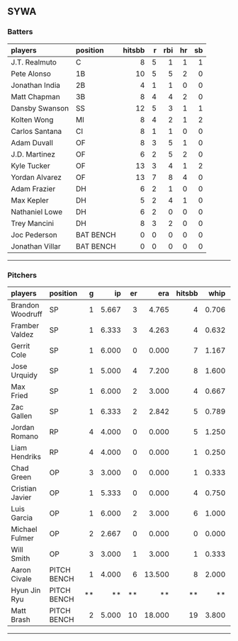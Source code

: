 ## SYWA

### Batters

 |players         |position  | hitsbb|  r| rbi| hr| sb| 
|:---------------|:---------|------:|--:|---:|--:|--:| 
|J.T. Realmuto   |C         |      8|  5|   1|  1|  1| 
|Pete Alonso     |1B        |     10|  5|   5|  2|  0| 
|Jonathan India  |2B        |      4|  1|   1|  0|  0| 
|Matt Chapman    |3B        |      8|  4|   4|  2|  0| 
|Dansby Swanson  |SS        |     12|  5|   3|  1|  1| 
|Kolten Wong     |MI        |      8|  4|   2|  1|  2| 
|Carlos Santana  |CI        |      8|  1|   1|  0|  0| 
|Adam Duvall     |OF        |      8|  3|   5|  1|  0| 
|J.D. Martinez   |OF        |      6|  2|   5|  2|  0| 
|Kyle Tucker     |OF        |     13|  3|   4|  1|  2| 
|Yordan Alvarez  |OF        |     13|  7|   8|  4|  0| 
|Adam Frazier    |DH        |      6|  2|   1|  0|  0| 
|Max Kepler      |DH        |      5|  2|   4|  1|  0| 
|Nathaniel Lowe  |DH        |      6|  2|   0|  0|  0| 
|Trey Mancini    |DH        |      8|  3|   2|  0|  0| 
|Joc Pederson    |BAT BENCH |      0|  0|   0|  0|  0| 
|Jonathan Villar |BAT BENCH |      0|  0|   0|  0|  0| 

* * *

### Pitchers

 
|players          |position    |  g|    ip| er|    era| hitsbb|  whip| so|  w| sv| 
|:----------------|:-----------|--:|-----:|--:|------:|------:|-----:|--:|--:|--:| 
|Brandon Woodruff |SP          |  1| 5.667|  3|  4.765|      4| 0.706| 12|  1|  0| 
|Framber Valdez   |SP          |  1| 6.333|  3|  4.263|      4| 0.632|  2|  0|  0| 
|Gerrit Cole      |SP          |  1| 6.000|  0|  0.000|      7| 1.167|  6|  1|  0| 
|Jose Urquidy     |SP          |  1| 5.000|  4|  7.200|      8| 1.600|  6|  1|  0| 
|Max Fried        |SP          |  1| 6.000|  2|  3.000|      4| 0.667|  6|  1|  0| 
|Zac Gallen       |SP          |  1| 6.333|  2|  2.842|      5| 0.789|  5|  1|  0| 
|Jordan Romano    |RP          |  4| 4.000|  0|  0.000|      5| 1.250|  4|  0|  4| 
|Liam Hendriks    |RP          |  4| 4.000|  0|  0.000|      1| 0.250|  5|  0|  3| 
|Chad Green       |OP          |  3| 3.000|  0|  0.000|      1| 0.333|  5|  0|  1| 
|Cristian Javier  |OP          |  1| 5.333|  0|  0.000|      4| 0.750|  4|  1|  0| 
|Luis Garcia      |OP          |  1| 6.000|  2|  3.000|      6| 1.000|  5|  0|  0| 
|Michael Fulmer   |OP          |  2| 2.667|  0|  0.000|      0| 0.000|  0|  0|  0| 
|Will Smith       |OP          |  3| 3.000|  1|  3.000|      1| 0.333|  3|  0|  0| 
|Aaron Civale     |PITCH BENCH |  1| 4.000|  6| 13.500|      8| 2.000|  3|  0|  0| 
|Hyun Jin Ryu     |PITCH BENCH | **|    **| **|     **|     **|    **| **| **| **| 
|Matt Brash       |PITCH BENCH |  2| 5.000| 10| 18.000|     19| 3.800|  6|  0|  0| 


* * *


